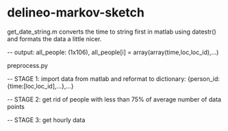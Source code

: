 # delineo-markov-sketch

get_date_string.m converts the time to string first in matlab using datestr() and formats the data a little nicer.

-- output: all_people: (1x106), all_people[i] = array(array(time,loc,loc_id),...)

preprocess.py

-- STAGE 1: import data from matlab and reformat to dictionary: {person_id:{time:[loc,loc_id],...},...}

-- STAGE 2: get rid of people with less than 75% of average number of data points

-- STAGE 3: get hourly data
